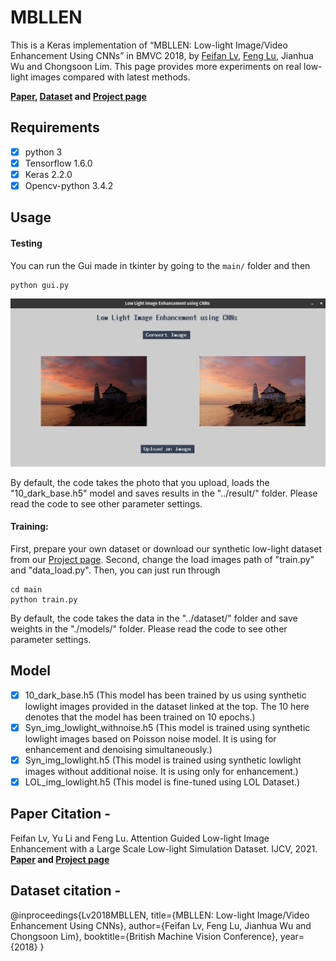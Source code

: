 # MBLLEN

This is a Keras implementation of “MBLLEN: Low-light Image/Video Enhancement Using CNNs” in BMVC 2018, by [Feifan Lv](https://lvfeifan.github.io/), [Feng Lu](http://shi.buaa.edu.cn/lufeng/), Jianhua Wu and Chongsoon Lim. This page provides more experiments on real low-light images compared with latest methods.

**[Paper](http://bmvc2018.org/contents/papers/0700.pdf), [Dataset](https://drive.google.com/file/d/1U1hyvVktYEoK_3cdcbWNaJ1WDft2mLRl/view?usp=sharing) and [Project page](http://phi-ai.buaa.edu.cn/project/MBLLEN/index.htm)**

## Requirements ##

- [x] python 3  
- [x] Tensorflow 1.6.0
- [x] Keras 2.2.0
- [x] Opencv-python 3.4.2

## Usage ##

#### Testing
You can run the Gui made in tkinter by going to the ```main/``` folder and then
```
python gui.py
```

![](figs/ss.png)

By default, the code takes the photo that you upload, loads the "10_dark_base.h5" model and saves results in the "../result/" folder.  Please read the code to see other parameter settings. 

#### Training:

First, prepare your own dataset or download our synthetic low-light dataset from our [Project page](http://phi-ai.org/project/MBLLEN/default.htm). Second, change the load images path of "train.py" and "data_load.py". Then, you can just run through

```shell
cd main
python train.py
```

By default, the code takes the data in the "../dataset/" folder and save weights in the "./models/" folder. Please read the code to see other parameter settings.

## Model

- [x] 10_dark_base.h5  (This model has been trained by us using synthetic lowlight images provided in the dataset linked at the top. The 10 here denotes that the model has been trained on 10 epochs.)
- [x] Syn_img_lowlight_withnoise.h5  (This model is trained using synthetic lowlight images based on Poisson noise model. It is using for enhancement and denoising simultaneously.)
- [x] Syn_img_lowlight.h5  (This model is trained using synthetic lowlight images without additional noise. It is using only for enhancement.)
- [x] LOL_img_lowlight.h5  (This model is fine-tuned using LOL Dataset.)

## Paper Citation - 

Feifan Lv, Yu Li and Feng Lu. Attention Guided Low-light Image Enhancement with a Large Scale Low-light Simulation Dataset. IJCV, 2021. **[Paper](https://arxiv.org/abs/1908.00682) and [Project page](http://phi-ai.buaa.edu.cn/project/AgLLNet/index.htm)**

## Dataset citation - 
@inproceedings{Lv2018MBLLEN,
  title={MBLLEN: Low-light Image/Video Enhancement Using CNNs},
  author={Feifan Lv, Feng Lu, Jianhua Wu and Chongsoon Lim},
  booktitle={British Machine Vision Conference},
  year={2018}
}

